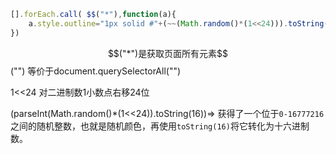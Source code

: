 ```javascript
[].forEach.call( $$("*"),function(a){ 
    a.style.outline="1px solid #"+(~~(Math.random()*(1<<24))).toString(16) 
})
```

$$("*")是获取页面所有元素$$("") 等价于document.querySelectorAll("")

1<<24 对二进制数1小数点右移24位

 (parseInt(Math.random()*(1<<24)).toString(16))=> 获得了一个位于`0-16777216`之间的随机整数，也就是随机颜色，再使用`toString(16)`将它转化为十六进制数。